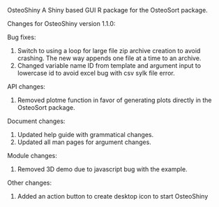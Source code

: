 OsteoShiny
A Shiny based GUI R package for the OsteoSort package.

Changes for OsteoShiny version 1.1.0:

Bug fixes:
1. Switch to using a loop for large file zip archive creation to avoid crashing. The new way appends one file at a time to an archive. 
2. Changed variable name ID from template and argument input to lowercase id to avoid excel bug with csv sylk file error.

API changes:
1. Removed plotme function in favor of generating plots directly in the OsteoSort package.

Document changes:
1. Updated help guide with grammatical changes.
2. Updated all man pages for argument changes.

Module changes:
1. Removed 3D demo due to javascript bug with the example.

Other changes:
1. Added an action button to create desktop icon to start OsteoShiny 
